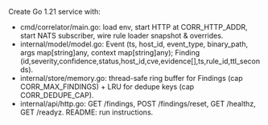 Create Go 1.21 service with:
- cmd/correlator/main.go: load env, start HTTP at CORR_HTTP_ADDR, start NATS subscriber, wire rule loader snapshot & overrides.
- internal/model/model.go: Event (ts, host_id, event_type, binary_path, args map[string]any, context map[string]any); Finding (id,severity,confidence,status,host_id,cve,evidence[],ts,rule_id,ttl_seconds).
- internal/store/memory.go: thread-safe ring buffer for Findings (cap CORR_MAX_FINDINGS) + LRU for dedupe keys (cap CORR_DEDUPE_CAP).
- internal/api/http.go: GET /findings, POST /findings/reset, GET /healthz, GET /readyz.
README: run instructions.

